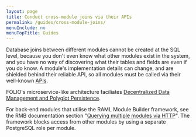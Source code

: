 ```yaml
---
layout: page
title: Conduct cross-module joins via their APIs
permalink: /guides/cross-module-joins/
menuInclude: no
menuTopTitle: Guides
---
```


Database joins between different modules cannot be created at the SQL level, because you don't even know what other modules exist in the system, and you have no way of discovering what their tables and fields are even if you do know.
A module's implementation details can change, and are shielded behind their reliable API, so all modules must be called via their well-known [APIs](/reference/api/).

FOLIO's microservice-like architecture faciliates [Decentralized Data Management and Polyglot Persistence](https://www.martinfowler.com/articles/microservices.html#DecentralizedDataManagement).

For back-end modules that utilise the RAML Module Builder framework, see the RMB documentation section
"[Querying multiple modules via HTTP](https://github.com/folio-org/raml-module-builder/blob/master/README.md#querying-multiple-modules-via-http)".
The framework blocks access from other modules by using a separate PostgreSQL role per module.

